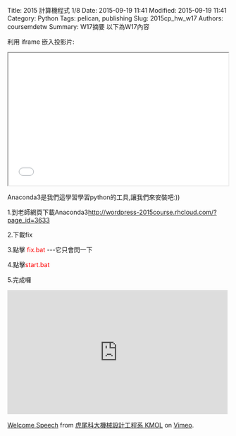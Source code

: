 Title: 2015 計算機程式 1/8
Date: 2015-09-19 11:41
Modified: 2015-09-19 11:41
Category: Python
Tags: pelican, publishing
Slug: 2015cp_hw_w17
Authors: coursemdetw
Summary: W17摘要
以下為W17內容

利用 iframe 嵌入投影片:

<iframe src="simplest.html" width="500" height="300"></iframe>

Anaconda3是我們這學習學習python的工具,讓我們來安裝吧:))
                                        
1.到老師網頁下載Anaconda3<font color=red>http://wordpress-2015course.rhcloud.com/?page_id=3633 </font>   

2.下載fix

3.點擊 <font color=red>fix.bat </font>  ---它只會閃一下

4.點擊<font color=red>start.bat</font>

5.完成囉

<iframe src="https://player.vimeo.com/video/137724068" width="500" height="281" frameborder="0" webkitallowfullscreen mozallowfullscreen allowfullscreen></iframe> <p><a href="https://vimeo.com/137724068">Welcome Speech</a> from <a href="https://vimeo.com/user24079973">虎尾科大機械設計工程系 KMOL</a> on <a href="https://vimeo.com">Vimeo</a>.</p>
